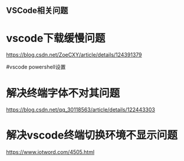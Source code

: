 ## VSCode相关问题
# vscode下载缓慢问题
https://blog.csdn.net/ZoeCXY/article/details/124391379

#vscode powershell设置
# 解决终端字体不对其问题
https://blog.csdn.net/qq_30118563/article/details/122443303

# 解决vscode终端切换环境不显示问题
https://www.iotword.com/4505.html

